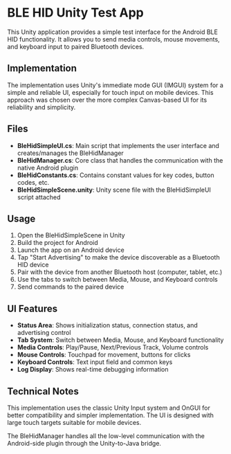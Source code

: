 # BLE HID Unity Test App

This Unity application provides a simple test interface for the Android BLE HID functionality. It allows you to send media controls, mouse movements, and keyboard input to paired Bluetooth devices.

## Implementation

The implementation uses Unity's immediate mode GUI (IMGUI) system for a simple and reliable UI, especially for touch input on mobile devices. This approach was chosen over the more complex Canvas-based UI for its reliability and simplicity.

## Files

- **BleHidSimpleUI.cs**: Main script that implements the user interface and creates/manages the BleHidManager
- **BleHidManager.cs**: Core class that handles the communication with the native Android plugin
- **BleHidConstants.cs**: Contains constant values for key codes, button codes, etc.
- **BleHidSimpleScene.unity**: Unity scene file with the BleHidSimpleUI script attached

## Usage

1. Open the BleHidSimpleScene in Unity
2. Build the project for Android
3. Launch the app on an Android device
4. Tap "Start Advertising" to make the device discoverable as a Bluetooth HID device
5. Pair with the device from another Bluetooth host (computer, tablet, etc.)
6. Use the tabs to switch between Media, Mouse, and Keyboard controls
7. Send commands to the paired device

## UI Features

- **Status Area**: Shows initialization status, connection status, and advertising control
- **Tab System**: Switch between Media, Mouse, and Keyboard functionality
- **Media Controls**: Play/Pause, Next/Previous Track, Volume controls
- **Mouse Controls**: Touchpad for movement, buttons for clicks
- **Keyboard Controls**: Text input field and common keys
- **Log Display**: Shows real-time debugging information

## Technical Notes

This implementation uses the classic Unity Input system and OnGUI for better compatibility and simpler implementation. The UI is designed with large touch targets suitable for mobile devices.

The BleHidManager handles all the low-level communication with the Android-side plugin through the Unity-to-Java bridge.
